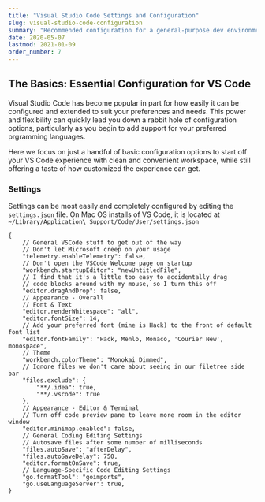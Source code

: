 ```yaml
---
title: "Visual Studio Code Settings and Configuration"
slug: visual-studio-code-configuration
summary: "Recommended configuration for a general-purpose dev environment in VS Code"
date: 2020-05-07
lastmod: 2021-01-09
order_number: 7
---
```


## The Basics: Essential Configuration for VS Code

Visual Studio Code has become popular in part for how easily it can be configured and extended to suit your preferences and needs. This power and flexibility can quickly lead you down a rabbit hole of configuration options, particularly as you begin to add support for your preferred prgramming languages.

Here we focus on just a handful of basic configuration options to start off your VS Code experience with clean and convenient workspace, while still offering a taste of how customized the experience can get.

### Settings

Settings can be most easily and completely configured by editing the `settings.json` file. On Mac OS installs of VS Code, it is located at `~/Library/Application\ Support/Code/User/settings.json`

```text
{
    // General VSCode stuff to get out of the way
    // Don't let Microsoft creep on your usage
    "telemetry.enableTelemetry": false,
    // Don't open the VSCode Welcome page on startup
    "workbench.startupEditor": "newUntitledFile",
    // I find that it's a little too easy to accidentally drag
    // code blocks around with my mouse, so I turn this off
    "editor.dragAndDrop": false,
    // Appearance - Overall
    // Font & Text
    "editor.renderWhitespace": "all",
    "editor.fontSize": 14,
    // Add your preferred font (mine is Hack) to the front of default font list
    "editor.fontFamily": "Hack, Menlo, Monaco, 'Courier New', monospace",
    // Theme
    "workbench.colorTheme": "Monokai Dimmed",
    // Ignore files we don't care about seeing in our filetree side bar
    "files.exclude": {
        "**/.idea": true,
        "**/.vscode": true
    },
    // Appearance - Editor & Terminal
    // Turn off code preview pane to leave more room in the editor window
    "editor.minimap.enabled": false,
    // General Coding Editing Settings
    // Autosave files after some number of milliseconds
    "files.autoSave": "afterDelay",
    "files.autoSaveDelay": 750,
    "editor.formatOnSave": true,
    // Language-Specific Code Editing Settings
    "go.formatTool": "goimports",
    "go.useLanguageServer": true,
}
```